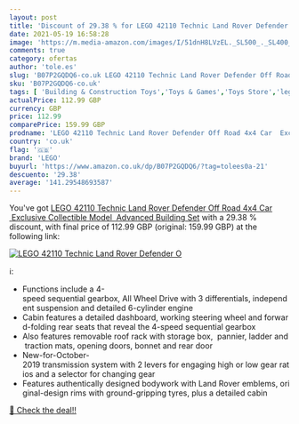 ```yaml
---
layout: post
title: 'Discount of 29.38 % for LEGO 42110 Technic Land Rover Defender O'
date: 2021-05-19 16:58:28
image: 'https://m.media-amazon.com/images/I/51dnH8LVzEL._SL500_._SL400_.jpg'
comments: true
category: ofertas
author: 'tole.es'
slug: 'B07P2GQDQ6-co.uk LEGO 42110 Technic Land Rover Defender Off Road 4x4 Car...'
sku: 'B07P2GQDQ6-co.uk'
tags: [ 'Building & Construction Toys','Toys & Games','Toys Store','lego', ]
actualPrice: 112.99 GBP
currency: GBP
price: 112.99
comparePrice: 159.99 GBP
prodname: 'LEGO 42110 Technic Land Rover Defender Off Road 4x4 Car  Exclusive Collectible Model  Advanced Building Set'
country: 'co.uk'
flag: '🇬🇧'
brand: 'LEGO'
buyurl: 'https://www.amazon.co.uk/dp/B07P2GQDQ6/?tag=tolees0a-21'
descuento: '29.38'
average: '141.29548693587'
---
```


You've got [LEGO 42110 Technic Land Rover Defender Off Road 4x4 Car  Exclusive Collectible Model  Advanced Building Set](https://www.amazon.co.uk/dp/B07P2GQDQ6/?tag=tolees0a-21) with a  29.38 % discount, with final price of 112.99 GBP (original: 159.99 GBP) at the following link:

[![LEGO 42110 Technic Land Rover Defender O](https://m.media-amazon.com/images/I/51dnH8LVzEL._SL500_._SL400_.jpg)](https://www.amazon.co.uk/dp/B07P2GQDQ6/?tag=tolees0a-21)

ℹ️:

- Functions include a 4-speed sequential gearbox, All Wheel Drive with 3 differentials, independent suspension and detailed 6-cylinder engine
- Cabin features a detailed dashboard, working steering wheel and forward-folding rear seats that reveal the 4-speed sequential gearbox
- Also features removable roof rack with storage box,  pannier, ladder and traction mats, opening doors, bonnet and rear door
- New-for-October-2019 transmission system with 2 levers for engaging high or low gear ratios and a selector for changing gear
- Features authentically designed bodywork with Land Rover emblems, original-design rims with ground-gripping tyres, plus a detailed cabin

[🛒 Check the deal!!](https://www.amazon.co.uk/dp/B07P2GQDQ6/?tag=tolees0a-21)
